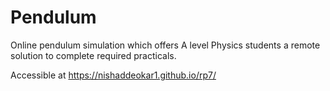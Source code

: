 # Pendulum
Online pendulum simulation which offers A level Physics students a remote solution to complete required practicals.

Accessible at https://nishaddeokar1.github.io/rp7/
